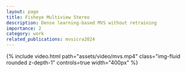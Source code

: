 ```yaml
---
layout: page
title: Fisheye Multiview Stereo
description: Dense learning-based MVS without retraining
importance: 2
category: work
related_publications: mvsicra2024
---
```


<div class="d-flex flex-row justify-content-center">
    {% include video.html path="assets/video/mvs.mp4" class="img-fluid rounded z-depth-1" controls=true width="400px" %}
</div>